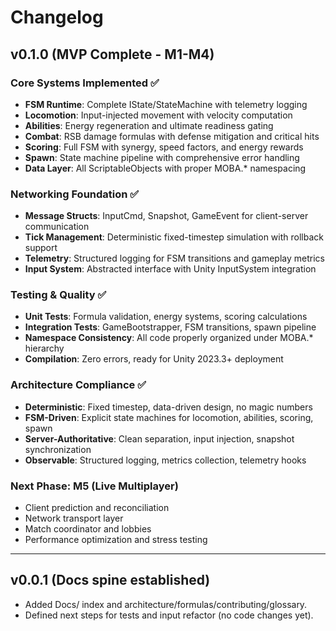 # Changelog

## v0.1.0 (MVP Complete - M1-M4)

### Core Systems Implemented ✅
- **FSM Runtime**: Complete IState/StateMachine with telemetry logging
- **Locomotion**: Input-injected movement with velocity computation
- **Abilities**: Energy regeneration and ultimate readiness gating
- **Combat**: RSB damage formulas with defense mitigation and critical hits  
- **Scoring**: Full FSM with synergy, speed factors, and energy rewards
- **Spawn**: State machine pipeline with comprehensive error handling
- **Data Layer**: All ScriptableObjects with proper MOBA.* namespacing

### Networking Foundation ✅
- **Message Structs**: InputCmd, Snapshot, GameEvent for client-server communication
- **Tick Management**: Deterministic fixed-timestep simulation with rollback support
- **Telemetry**: Structured logging for FSM transitions and gameplay metrics
- **Input System**: Abstracted interface with Unity InputSystem integration

### Testing & Quality ✅  
- **Unit Tests**: Formula validation, energy systems, scoring calculations
- **Integration Tests**: GameBootstrapper, FSM transitions, spawn pipeline
- **Namespace Consistency**: All code properly organized under MOBA.* hierarchy
- **Compilation**: Zero errors, ready for Unity 2023.3+ deployment

### Architecture Compliance ✅
- **Deterministic**: Fixed timestep, data-driven design, no magic numbers
- **FSM-Driven**: Explicit state machines for locomotion, abilities, scoring, spawn
- **Server-Authoritative**: Clean separation, input injection, snapshot synchronization  
- **Observable**: Structured logging, metrics collection, telemetry hooks

### Next Phase: M5 (Live Multiplayer)
- Client prediction and reconciliation
- Network transport layer
- Match coordinator and lobbies
- Performance optimization and stress testing

---

## v0.0.1 (Docs spine established)
- Added Docs/ index and architecture/formulas/contributing/glossary.
- Defined next steps for tests and input refactor (no code changes yet).
